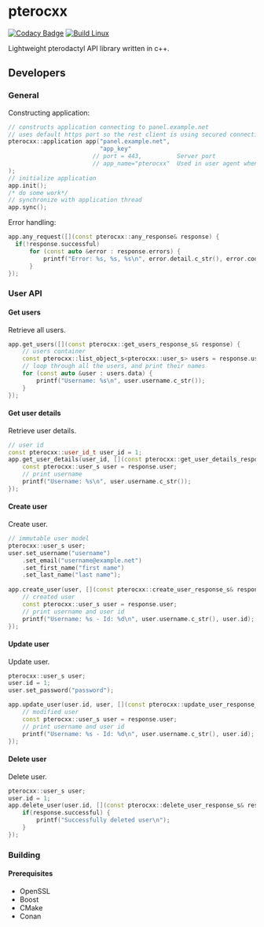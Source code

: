 # pterocxx
[![Codacy Badge](https://app.codacy.com/project/badge/Grade/cc1571a8ba3d4c2c8feb28a4bcd1a761)](https://www.codacy.com/gh/rgnter/pterocxx/dashboard?utm_source=github.com&amp;utm_medium=referral&amp;utm_content=rgnter/pterocxx&amp;utm_campaign=Badge_Grade)
[![Build Linux](https://github.com/rgnter/pterocxx/actions/workflows/build_linux.yml/badge.svg)](https://github.com/rgnter/pterocxx/actions/workflows/build_linux.yml)

Lightweight pterodactyl API library written in c++.

## Developers
### General
Constructing application:
```cxx
// constructs application connecting to panel.example.net
// uses default https port so the rest client is using secured connection
pterocxx::application app("panel.example.net",
                          "app_key"
                        // port = 443,          Server port
                        // app_name="pterocxx"  Used in user agent when sending requests
);                  
// initialize application
app.init();
/* do some work*/
// synchronize with application thread
app.sync();
```
Error handling:
```cxx
app.any_request([](const pterocxx::any_response& response) {
  if(!response.successful)
      for (const auto &error : response.errors) {
          printf("Error: %s, %s, %s\n", error.detail.c_str(), error.code.c_str(), error.status.c_str());
      }
});
```
### User API
#### Get users
Retrieve all users.
```cxx
app.get_users([](const pterocxx::get_users_response_s& response) {
    // users container
    const pterocxx::list_object_s<pterocxx::user_s> users = response.users;
    // loop through all the users, and print their names
    for (const auto &user : users.data) {
        printf("Username: %s\n", user.username.c_str());
    }
});
```

#### Get user details
Retrieve user details.
```cxx
// user id
const pterocxx::user_id_t user_id = 1;
app.get_user_details(user_id, [](const pterocxx::get_user_details_response_s& response) {
    const pterocxx::user_s user = response.user;
    // print username
    printf("Username: %s\n", user.username.c_str());
});
```

#### Create user
Create user.
```cxx
// immutable user model
pterocxx::user_s user;
user.set_username("username")
    .set_email("username@example.net")
    .set_first_name("first name")
    .set_last_name("last name");
    
app.create_user(user, [](const pterocxx::create_user_response_s& response) {
    // created user
    const pterocxx::user_s user = response.user;
    // print username and user id
    printf("Username: %s - Id: %d\n", user.username.c_str(), user.id);
});
```
#### Update user
Update user.
```cxx 
pterocxx::user_s user;
user.id = 1;
user.set_password("password");

app.update_user(user.id, user, [](const pterocxx::update_user_response_s& response) {
    // modified user
    const pterocxx::user_s user = response.user;
    // print username and user id
    printf("Username: %s - Id: %d\n", user.username.c_str(), user.id);
});
```
#### Delete user
Delete user.
```cxx 
pterocxx::user_s user;
user.id = 1;
app.delete_user(user.id, [](const pterocxx::delete_user_response_s& response) {
    if(response.successful) {
        printf("Successfully deleted user\n");
    }
});
```
### Building
#### Prerequisites
  - OpenSSL
  - Boost
  - CMake
  - Conan
